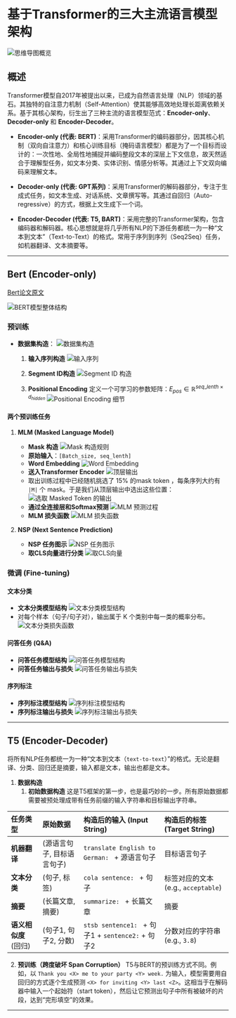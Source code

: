 # 基于Transformer的三大主流语言模型架构

![思维导图概览](https://github.com/zyp-up/mainstream-transformer-based-language-models/blob/main/assets/%E5%9F%BA%E4%BA%8Etransformer%E7%9A%84%E4%B8%89%E5%A4%A7%E4%B8%BB%E6%B5%81%E8%AF%AD%E8%A8%80%E6%A8%A1%E5%9E%8B%E6%9E%B6%E6%9E%84.png?raw=true)

## 概述

Transformer模型自2017年被提出以来，已成为自然语言处理（NLP）领域的基石。其独特的自注意力机制（Self-Attention）使其能够高效地处理长距离依赖关系。基于其核心架构，衍生出了三种主流的语言模型范式：**Encoder-only**、**Decoder-only** 和 **Encoder-Decoder**。

- **Encoder-only (代表: BERT)**：采用Transformer的编码器部分，因其核心机制（双向自注意力）和核心训练目标（掩码语言模型）都是为了一个目标而设计的：一次性地、全局性地捕捉并编码整段文本的深层上下文信息，故天然适合于理解型任务，如文本分类、实体识别、情感分析等。其通过上下文双向编码来理解文本。

- **Decoder-only (代表: GPT系列)**：采用Transformer的解码器部分，专注于生成式任务，如文本生成、对话系统、文章撰写等。其通过自回归（Auto-regressive）的方式，根据上文生成下一个词。

- **Encoder-Decoder (代表: T5, BART)**：采用完整的Transformer架构，包含编码器和解码器。核心思想就是将几乎所有NLP的下游任务都统一为一种“文本到文本”（Text-to-Text）的格式。常用于序列到序列（Seq2Seq）任务，如机器翻译、文本摘要等。

---

## Bert (Encoder-only)
[Bert论文原文](https://arxiv.org/abs/1810.04805)

![BERT模型整体结构](https://github.com/zyp-up/mainstream-transformer-based-language-models/raw/main/assets/bert1.png)

### 预训练
- **数据集构造**：
![数据集构造](https://github.com/zyp-up/mainstream-transformer-based-language-models/raw/main/assets/bert2.png)

   1. **输入序列构造**
![输入序列](https://github.com/zyp-up/mainstream-transformer-based-language-models/raw/main/assets/bert3.png)

   2. **Segment ID构造**
![Segment ID 构造](https://github.com/zyp-up/mainstream-transformer-based-language-models/raw/main/assets/bert4.png)

   3. **Positional Encoding**
定义一个可学习的参数矩阵：$E_{pos} \in \mathbb{R}^{seq\_lenth \times d_{hidden}}$
![Positional Encoding 细节](https://github.com/zyp-up/mainstream-transformer-based-language-models/raw/main/assets/bert5.png)

#### 两个预训练任务
1. **MLM (Masked Language Model)**

    - **Mask 构造**
    ![Mask 构造规则](https://github.com/zyp-up/mainstream-transformer-based-language-models/blob/main/assets/bert6.png?raw=true)
    - **原始输入**：`[Batch_size, seq_lenth]`
    - **Word Embedding**
    ![Word Embedding](https://github.com/zyp-up/mainstream-transformer-based-language-models/blob/main/assets/bert8.png?raw=true)
    - **送入Transformer Encoder**
    ![顶层输出](https://github.com/zyp-up/mainstream-transformer-based-language-models/blob/main/assets/bert10.png?raw=true)
    - 取出训练过程中已经随机挑选了 15% 的mask token ，每条序列大约有 `|M|` 个 mask。于是我们从顶层输出中选出这些位置：
    ![选取 Masked Token 的输出](https://github.com/zyp-up/mainstream-transformer-based-language-models/blob/main/assets/bert11.png?raw=true)
    - **通过全连接层和Softmax预测**
    ![MLM 预测过程](https://github.com/zyp-up/mainstream-transformer-based-language-models/blob/main/assets/bert12.png?raw=true)
    - **MLM 损失函数**
    ![MLM 损失函数](https://github.com/zyp-up/mainstream-transformer-based-language-models/blob/main/assets/bert13.png?raw=true)

2. **NSP (Next Sentence Prediction)**
    - **NSP 任务图示**
    ![NSP 任务图示](https://github.com/zyp-up/mainstream-transformer-based-language-models/blob/main/assets/bert7.png?raw=true)
    - **取CLS向量进行分类**
    ![取CLS向量](https://github.com/zyp-up/mainstream-transformer-based-language-models/blob/main/assets/bert9.png?raw=true)

### 微调 (Fine-tuning)
#### 文本分类
- **文本分类模型结构**
![文本分类模型结构](https://github.com/zyp-up/mainstream-transformer-based-language-models/blob/main/assets/bert14.png?raw=true)
- 对每个样本（句子/句子对），输出属于 K 个类别中每一类的概率分布。
![文本分类损失函数](https://github.com/zyp-up/mainstream-transformer-based-language-models/blob/main/assets/bert15.png?raw=true)

#### 问答任务 (Q&A)
- **问答任务模型结构**
![问答任务模型结构](https://github.com/zyp-up/mainstream-transformer-based-language-models/blob/main/assets/bert16.png?raw=true)
- **问答任务输出与损失**
![问答任务输出与损失](https://github.com/zyp-up/mainstream-transformer-based-language-models/blob/main/assets/bert17.png?raw=true)

#### 序列标注
- **序列标注模型结构**
![序列标注模型结构](https://github.com/zyp-up/mainstream-transformer-based-language-models/blob/main/assets/bert18.png?raw=true)
- **序列标注输出与损失**
![序列标注输出与损失](https://github.com/zyp-up/mainstream-transformer-based-language-models/blob/main/assets/bert19.png?raw=true)

---

## T5 (Encoder-Decoder)

将所有NLP任务都统一为一种“文本到文本（`text-to-text`）”的格式。无论是翻译、分类、回归还是摘要，输入都是文本，输出也都是文本。

1.  **数据构造**
    1.  **初始数据构造**
        这是T5框架的第一步，也是最巧妙的一步。所有原始数据都需要被预处理成带有任务前缀的输入字符串和目标输出字符串。

| 任务类型 | 原始数据 | 构造后的输入 (Input String) | 构造后的标签 (Target String) |
| :--- | :--- | :--- | :--- |
| **机器翻译** | (源语言句子, 目标语言句子) | `translate English to German: ` + 源语言句子 | 目标语言句子 |
| **文本分类** | (句子, 标签) | `cola sentence: ` + 句子 | 标签对应的文本 (e.g., `acceptable`) |
| **摘要** | (长篇文章, 摘要) | `summarize: ` + 长篇文章 | 摘要 |
| **语义相似度** (回归) | (句子1, 句子2, 分数) | `stsb sentence1: ` + 句子1 + ` sentence2: ` + 句子2 | 分数对应的字符串 (e.g., `3.8`) |

2.  **预训练（跨度破坏 Span Corruption）**
    T5与BERT的预训练方式不同。例如，以 `Thank you <X> me to your party <Y> week.` 为输入，模型需要用自回归的方式逐个生成预测 `<X> for inviting <Y> last <Z>`。这相当于在解码器中输入一个起始符（start token），然后让它预测出句子中所有被破坏的片段，达到“完形填空”的效果。

---

